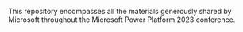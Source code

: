 This repository encompasses all the materials generously shared by Microsoft throughout the Microsoft Power Platform 2023 conference.